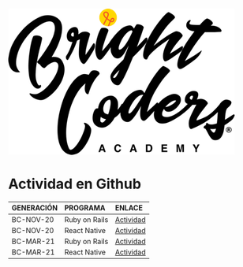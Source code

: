 ![Logo BrightCoders](../../img/logo-bc.png)

# Actividad en Github

|GENERACIÓN  | PROGRAMA| ENLACE| 
|---------|:-----|:-----|
| BC-NOV-20 | Ruby on Rails | [Actividad](https://github.com/bright-coders/commons/blob/master/topics/github-activity/BCNOV20ROR.md)
| BC-NOV-20 | React Native | [Actividad](https://github.com/bright-coders/commons/blob/master/topics/github-activity/BCNOV20RN.md)
| BC-MAR-21 | Ruby on Rails | [Actividad](https://github.com/bright-coders/commons/blob/master/topics/github-activity/BCMAR21ROR.md)
| BC-MAR-21 | React Native | [Actividad](https://github.com/bright-coders/commons/blob/master/topics/github-activity/BCMAR21RN.md)
